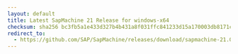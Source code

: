 ```yaml
---
layout: default
title: Latest SapMachine 21 Release for windows-x64
checksum: sha256 bc3fb5a1e433d327b4b431a8f031ffc841233d15a170003db8171cd470b72485
redirect_to:
  - https://github.com/SAP/SapMachine/releases/download/sapmachine-21.0.8/sapmachine-jre-21.0.8_windows-x64_bin.zip
---
```

